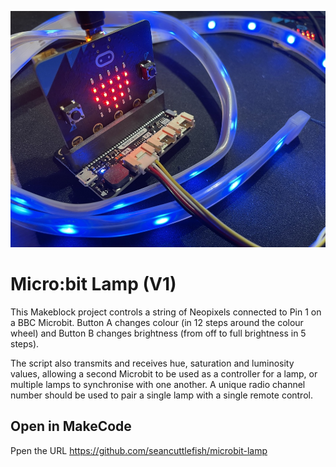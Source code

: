 
![](photo.jpg)

# Micro:bit Lamp (V1)

This Makeblock project controls a string of Neopixels connected to Pin 1 on a BBC Microbit. Button A changes colour (in 12 steps around the colour wheel) and Button B changes brightness (from off to full brightness in 5 steps).

The script also transmits and receives hue, saturation and luminosity values, allowing a second Microbit to be used as a controller for a lamp, or multiple lamps to synchronise with one another. A unique radio channel number should be used to pair a single lamp with a single remote control.

## Open in MakeCode

Ppen the URL https://github.com/seancuttlefish/microbit-lamp
